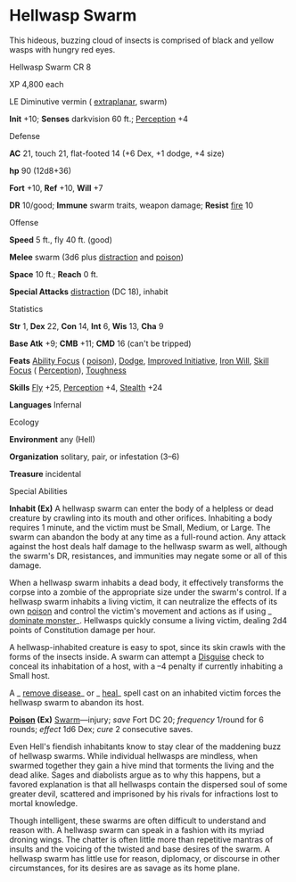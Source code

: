 # Hellwasp Swarm

This hideous, buzzing cloud of insects is comprised of black and yellow wasps with hungry red eyes.

Hellwasp Swarm CR 8

XP 4,800 each

LE Diminutive vermin ( [extraplanar](monsters/creatureTypes#_extraplanar-subtype), swarm)

**Init** +10; **Senses** darkvision 60 ft.; [Perception](skills/perception#_perception) +4

Defense

**AC** 21, touch 21, flat-footed 14 (+6 Dex, +1 dodge, +4 size)

**hp** 90 (12d8+36)

**Fort** +10, **Ref** +10, **Will** +7

**DR** 10/good; **Immune** swarm traits, weapon damage; **Resist** [fire](monsters/creatureTypes#_fire-subtype) 10

Offense

**Speed** 5 ft., fly 40 ft. (good)

**Melee** swarm (3d6 plus [distraction](monsters/universalMonsterRules#_distraction) and [poison](monsters/universalMonsterRules#_poison-(ex-or-su)))

**Space** 10 ft.; **Reach** 0 ft.

**Special Attacks** [distraction](monsters/universalMonsterRules#_distraction) (DC 18), inhabit

Statistics

**Str** 1, **Dex** 22, **Con** 14, **Int** 6, **Wis** 13, **Cha** 9

**Base Atk** +9; **CMB** +11; **CMD** 16 (can't be tripped)

**Feats** [Ability Focus](monsters/monsterFeats#_ability-focus) ( [poison](monsters/universalMonsterRules#_poison-(ex-or-su))), [Dodge](feats#_dodge), [Improved Initiative](feats#_improved-initiative), [Iron Will](feats#_iron-will), [Skill Focus](feats#_skill-focus) ( [Perception](skills/perception#_perception)), [Toughness](feats#_toughness)

**Skills** [Fly](skills/fly#_fly) +25, [Perception](skills/perception#_perception) +4, [Stealth](skills/stealth#_stealth) +24

**Languages** Infernal

Ecology

**Environment** any (Hell)

**Organization** solitary, pair, or infestation (3–6)

**Treasure** incidental

Special Abilities

**Inhabit (Ex)** A hellwasp swarm can enter the body of a helpless or dead creature by crawling into its mouth and other orifices. Inhabiting a body requires 1 minute, and the victim must be Small, Medium, or Large. The swarm can abandon the body at any time as a full-round action. Any attack against the host deals half damage to the hellwasp swarm as well, although the swarm's DR, resistances, and immunities may negate some or all of this damage.

When a hellwasp swarm inhabits a dead body, it effectively transforms the corpse into a zombie of the appropriate size under the swarm's control. If a hellwasp swarm inhabits a living victim, it can neutralize the effects of its own [poison](monsters/universalMonsterRules#_poison-(ex-or-su)) and control the victim's movement and actions as if using _ [dominate monster](spells/dominateMonster#_dominate-monster)_. Hellwasps quickly consume a living victim, dealing 2d4 points of Constitution damage per hour.

A hellwasp-inhabited creature is easy to spot, since its skin crawls with the forms of the insects inside. A swarm can attempt a [Disguise](skills/disguise#_disguise) check to conceal its inhabitation of a host, with a –4 penalty if currently inhabiting a Small host.

A _ [remove disease](spells/removeDisease#_remove-disease)_ or _ [heal](spells/heal#_heal)_ spell cast on an inhabited victim forces the hellwasp swarm to abandon its host.

**[Poison](monsters/universalMonsterRules#_poison-(ex-or-su)) (Ex)** [Swarm](monsters/creatureTypes#_swarm-subtype)—injury; _save_ Fort DC 20; _frequency_ 1/round for 6 rounds; _effect_ 1d6 Dex; _cure_ 2 consecutive saves.

Even Hell's fiendish inhabitants know to stay clear of the maddening buzz of hellwasp swarms. While individual hellwasps are mindless, when swarmed together they gain a hive mind that torments the living and the dead alike. Sages and diabolists argue as to why this happens, but a favored explanation is that all hellwasps contain the dispersed soul of some greater devil, scattered and imprisoned by his rivals for infractions lost to mortal knowledge.

Though intelligent, these swarms are often difficult to understand and reason with. A hellwasp swarm can speak in a fashion with its myriad droning wings. The chatter is often little more than repetitive mantras of insults and the voicing of the twisted and base desires of the swarm. A hellwasp swarm has little use for reason, diplomacy, or discourse in other circumstances, for its desires are as savage as its home plane.

